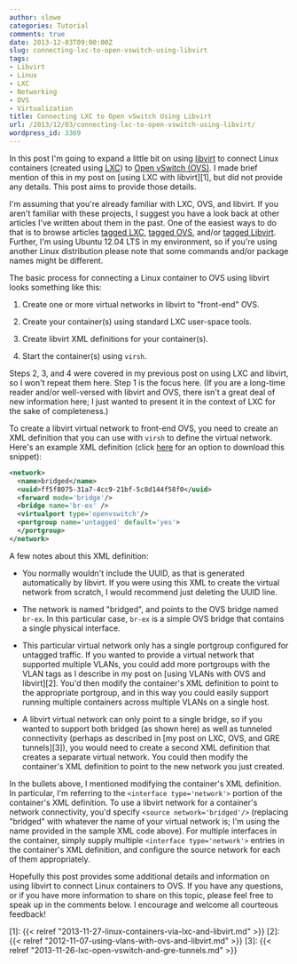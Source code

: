 ```yaml
---
author: slowe
categories: Tutorial
comments: true
date: 2013-12-03T09:00:00Z
slug: connecting-lxc-to-open-vswitch-using-libvirt
tags:
- Libvirt
- Linux
- LXC
- Networking
- OVS
- Virtualization
title: Connecting LXC to Open vSwitch Using Libvirt
url: /2013/12/03/connecting-lxc-to-open-vswitch-using-libvirt/
wordpress_id: 3369
---
```


In this post I'm going to expand a little bit on using [libvirt](http://libvirt.org/) to connect Linux containers (created using [LXC](http://linuxcontainers.org/)) to [Open vSwitch (OVS)](http://openvswitch.org/). I made brief mention of this in my post on [using LXC with libvirt][1], but did not provide any details. This post aims to provide those details.

I'm assuming that you're already familiar with LXC, OVS, and libvirt. If you aren't familiar with these projects, I suggest you have a look back at other articles I've written about them in the past. One of the easiest ways to do that is to browse articles [tagged LXC](/tags/lxc/), [tagged OVS](/tags/ovs/), and/or [tagged Libvirt](/tags/libvirt/). Further, I'm using Ubuntu 12.04 LTS in my environment, so if you're using another Linux distribution please note that some commands and/or package names might be different.

The basic process for connecting a Linux container to OVS using libvirt looks something like this:

1. Create one or more virtual networks in libvirt to "front-end" OVS.

2. Create your container(s) using standard LXC user-space tools.

3. Create libvirt XML definitions for your container(s).

4. Start the container(s) using `virsh`.

Steps 2, 3, and 4 were covered in my previous post on using LXC and libvirt, so I won't repeat them here. Step 1 is the focus here. (If you are a long-time reader and/or well-versed with libvirt and OVS, there isn't a great deal of new information here; I just wanted to present it in the context of LXC for the sake of completeness.)

To create a libvirt virtual network to front-end OVS, you need to create an XML definition that you can use with `virsh` to define the virtual network. Here's an example XML definition (click [here](https://gist.github.com/scottslowe/7748398) for an option to download this snippet):

``` xml
<network>
  <name>bridged</name>
  <uuid>ff5f8075-31a7-4cc9-21bf-5c8d144f58f0</uuid>
  <forward mode='bridge'/>
  <bridge name='br-ex' />
  <virtualport type='openvswitch'/>
  <portgroup name='untagged' default='yes'>
  </portgroup>
</network>
```

A few notes about this XML definition:

* You normally wouldn't include the UUID, as that is generated automatically by libvirt. If you were using this XML to create the virtual network from scratch, I would recommend just deleting the UUID line.

* The network is named "bridged", and points to the OVS bridge named `br-ex`. In this particular case, `br-ex` is a simple OVS bridge that contains a single physical interface.

* This particular virtual network only has a single portgroup configured for untagged traffic. If you wanted to provide a virtual network that supported multiple VLANs, you could add more portgroups with the VLAN tags as I describe in my post on [using VLANs with OVS and libvirt][2]. You'd then modify the container's XML definition to point to the appropriate portgroup, and in this way you could easily support running multiple containers across multiple VLANs on a single host.

* A libvirt virtual network can only point to a single bridge, so if you wanted to support both bridged (as shown here) as well as tunneled connectivity (perhaps as described in [my post on LXC, OVS, and GRE tunnels][3]), you would need to create a second XML definition that creates a separate virtual network. You could then modify the container's XML definition to point to the new network you just created.

In the bullets above, I mentioned modifying the container's XML definition. In particular, I'm referring to the `<interface type='network'>` portion of the container's XML definition. To use a libvirt network for a container's network connectivity, you'd specify `<source network='bridged'/>` (replacing "bridged" with whatever the name of your virtual network is; I'm using the name provided in the sample XML code above). For multiple interfaces in the container, simply supply multiple `<interface type='network'>` entries in the container's XML definition, and configure the source network for each of them appropriately.

Hopefully this post provides some additional details and information on using libvirt to connect Linux containers to OVS. If you have any questions, or if you have more information to share on this topic, please feel free to speak up in the comments below. I encourage and welcome all courteous feedback!

[1]: {{< relref "2013-11-27-linux-containers-via-lxc-and-libvirt.md" >}}
[2]: {{< relref "2012-11-07-using-vlans-with-ovs-and-libvirt.md" >}}
[3]: {{< relref "2013-11-26-lxc-open-vswitch-and-gre-tunnels.md" >}}
